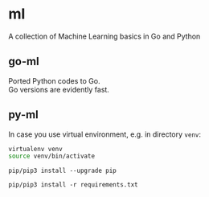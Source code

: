 # ml
A collection of Machine Learning basics in Go and Python

## go-ml

Ported Python codes to Go.  
Go versions are evidently fast.  

## py-ml

In case you use virtual environment, e.g. in directory `venv`:  
```sh
virtualenv venv
source venv/bin/activate
```

```
pip/pip3 install --upgrade pip
```

```
pip/pip3 install -r requirements.txt
```
